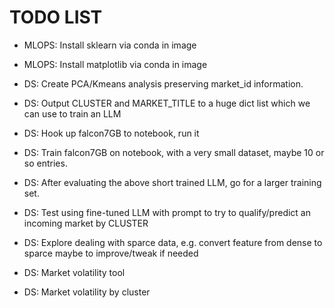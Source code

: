 # TODO LIST

* MLOPS: Install sklearn via conda in image
* MLOPS: Install matplotlib via conda in image

* DS: Create PCA/Kmeans analysis preserving market_id information.
* DS: Output CLUSTER and MARKET_TITLE to a huge dict list which we can use to train an LLM
* DS: Hook up falcon7GB to notebook, run it
* DS: Train falcon7GB on notebook, with a very small dataset, maybe 10 or so entries.
* DS: After evaluating the above short trained LLM, go for a larger training set.
* DS: Test using fine-tuned LLM with prompt to try to qualify/predict an incoming market by CLUSTER
* DS: Explore dealing with sparce data, e.g. convert feature from dense to sparce maybe to improve/tweak if needed

* DS: Market volatility tool
* DS: Market volatility by cluster
